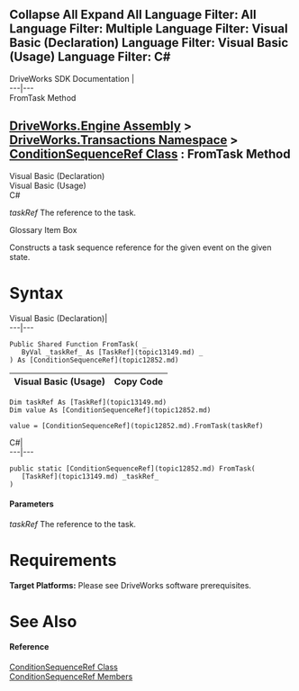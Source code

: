 Collapse All Expand All Language Filter: All  Language Filter: Multiple  Language Filter: Visual Basic (Declaration) Language Filter: Visual Basic (Usage) Language Filter: C#  
---  
DriveWorks SDK Documentation  |   
---|---  
FromTask Method   
  
[DriveWorks.Engine Assembly](topic2156.md) > [DriveWorks.Transactions Namespace](topic12835.md) > [ConditionSequenceRef Class](topic12852.md) : FromTask Method  
---  
  
Visual Basic (Declaration)    
Visual Basic (Usage)    
C# 

_taskRef_
    The reference to the task.

Glossary Item Box

Constructs a task sequence reference for the given event on the given state. 

# Syntax

Visual Basic (Declaration)|   
---|---  
      
    
    Public Shared Function FromTask( _
       ByVal _taskRef_ As [TaskRef](topic13149.md) _
    ) As [ConditionSequenceRef](topic12852.md)  
  
Visual Basic (Usage)| Copy Code  
---|---  
      
    
    Dim taskRef As [TaskRef](topic13149.md)
    Dim value As [ConditionSequenceRef](topic12852.md)
     
    value = [ConditionSequenceRef](topic12852.md).FromTask(taskRef)  
  
C#|   
---|---  
      
    
    public static [ConditionSequenceRef](topic12852.md) FromTask( 
       [TaskRef](topic13149.md) _taskRef_
    )  
  
#### Parameters

 _taskRef_
    The reference to the task.

# Requirements

**Target Platforms:** Please see DriveWorks software prerequisites.

# See Also

#### Reference

[ConditionSequenceRef Class](topic12852.md)   
[ConditionSequenceRef Members](topic12853.md)


